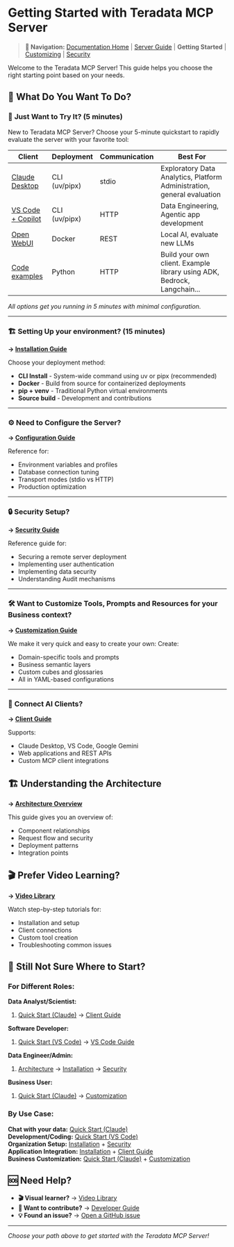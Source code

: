 # Getting Started with Teradata MCP Server

> **📍 Navigation:** [Documentation Home](../README.md) | [Server Guide](../README.md#-server-guide) | **Getting Started** | [Customizing](CUSTOMIZING.md) | [Security](SECURITY.md)

Welcome to the Teradata MCP Server! This guide helps you choose the right starting point based on your needs.

## 🎯 What Do You Want To Do?

### 🚀 **Just Want to Try It? (5 minutes)**

New to Teradata MCP Server? Choose your 5-minute quickstart to rapidly evaluate the server with your favorite tool:

| **Client** | **Deployment** | **Communication** | **Best For** |
|------------|----------------|------------------|--------------|
| [Claude Desktop](./QUICK_START.md) | CLI (uv/pipx) | stdio | Exploratory Data Analytics, Platform Administration, general evaluation |
| [VS Code + Copilot](./QUICK_START_VSCODE.md) | CLI (uv/pipx) | HTTP | Data Engineering, Agentic app development |
| [Open WebUI](./QUICK_START_OPEN_WEBUI.md) | Docker | REST | Local AI, evaluate new LLMs |
| [Code examples](../examples/README.md) | Python | HTTP | Build your own client. Example library using ADK, Bedrock, Langchain... |

*All options get you running in 5 minutes with minimal configuration.*

---

### 🏗 **Setting Up your environment? (15 minutes)**  
**→ [Installation Guide](INSTALLATION.md)**

Choose your deployment method:
- **CLI Install** - System-wide command using uv or pipx (recommended)
- **Docker** - Build from source for containerized deployments  
- **pip + venv** - Traditional Python virtual environments
- **Source build** - Development and contributions

---

### ⚙️ **Need to Configure the Server?**
**→ [Configuration Guide](CONFIGURATION.md)**

Reference for:
- Environment variables and profiles
- Database connection tuning
- Transport modes (stdio vs HTTP)
- Production optimization

---

### 🔒 **Security Setup?**
**→ [Security Guide](SECURITY.md)**

Reference guide for:
- Securing a remote server deployment
- Implementing user authentication
- Implementing data security
- Understanding Audit mechanisms

---

### 🛠 **Want to Customize Tools, Prompts and Resources for your Business context?**
**→ [Customization Guide](CUSTOMIZING.md)**

We make it very quick and easy to create your own:
Create:
- Domain-specific tools and prompts
- Business semantic layers
- Custom cubes and glossaries
- All in YAML-based configurations

---

### 👥 **Connect AI Clients?**
**→ [Client Guide](../client_guide/CLIENT_GUIDE.md)**

Supports:
- Claude Desktop, VS Code, Google Gemini
- Web applications and REST APIs
- Custom MCP client integrations

## 🏗 Understanding the Architecture

**→ [Architecture Overview](ARCHITECTURE.md)**

This guide gives you an overview of:
- Component relationships
- Request flow and security
- Deployment patterns
- Integration points

## 🎬 Prefer Video Learning?

**→ [Video Library](VIDEO_LIBRARY.md)**

Watch step-by-step tutorials for:
- Installation and setup
- Client connections
- Custom tool creation
- Troubleshooting common issues

## 🤔 Still Not Sure Where to Start?

### For Different Roles:

**Data Analyst/Scientist:**
1. [Quick Start (Claude)](QUICK_START.md) → [Client Guide](../client_guide/CLIENT_GUIDE.md)

**Software Developer:**
1. [Quick Start (VS Code)](QUICK_START_VSCODE.md) → [VS Code Guide](../client_guide/Visual_Studio_Code.md)

**Data Engineer/Admin:**  
1. [Architecture](ARCHITECTURE.md) → [Installation](INSTALLATION.md) → [Security](SECURITY.md)

**Business User:**
1. [Quick Start (Claude)](QUICK_START.md) → [Customization](CUSTOMIZING.md)

### By Use Case:

**Chat with your data:** [Quick Start (Claude)](QUICK_START.md)  
**Development/Coding:** [Quick Start (VS Code)](QUICK_START_VSCODE.md)  
**Organization Setup:** [Installation](INSTALLATION.md) + [Security](SECURITY.md)  
**Application Integration:** [Installation](INSTALLATION.md) + [Client Guide](../client_guide/CLIENT_GUIDE.md)  
**Business Customization:** [Quick Start (Claude)](QUICK_START.md) + [Customization](CUSTOMIZING.md)

## 🆘 Need Help?

- **🎬 Visual learner?** → [Video Library](VIDEO_LIBRARY.md)
- **🤝 Want to contribute?** → [Developer Guide](../developer_guide/DEVELOPER_GUIDE.md)  
- **💡 Found an issue?** → [Open a GitHub issue](https://github.com/Teradata/teradata-mcp-server/issues)

---
*Choose your path above to get started with the Teradata MCP Server!*